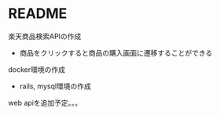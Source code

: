 # README

楽天商品検索APIの作成

* 商品をクリックすると商品の購入画面に遷移することができる

docker環境の作成

* rails, mysql環境の作成

web apiを追加予定。。。
